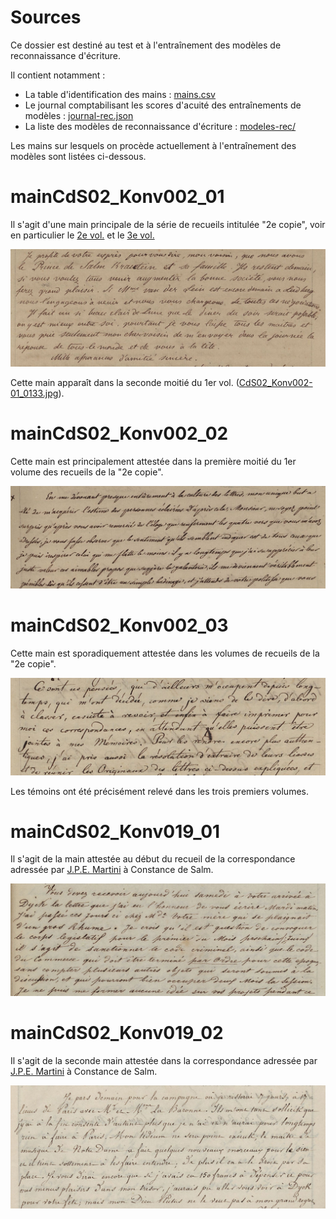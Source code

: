 Sources
=== 
Ce dossier est destiné au test et à l'entraînement des modèles de reconnaissance d'écriture.

Il contient notamment :
- La table d'identification des mains : [mains.csv](./mains.csv)
- Le journal comptabilisant les scores d'acuité des entraînements de modèles : [journal-rec.json](./journal-rec.json)
- La liste des modèles de reconnaissance d'écriture : [modeles-rec/](./modeles-rec/)

Les mains sur lesquels on procède actuellement à l'entraînement des modèles sont listées ci-dessous.

# mainCdS02_Konv002_01
Il s'agit d'une main principale de la série de recueils intitulée "2e copie", voir en particulier le [2e vol.](https://constance-de-salm.de/archiv/#/document/11216) et le [3e vol.](https://constance-de-salm.de/archiv/#/document/11217)

![exemple-mainCdS02_Konv002_01](./img-extrait/mainCdS02_Konv002_01-02_0065.jpg)

Cette main apparaît dans la seconde moitié du 1er vol. ([CdS02_Konv002-01_0133.jpg](https://constance-de-salm.de/archiv/#/document/8657)).

# mainCdS02_Konv002_02
Cette main est principalement attestée dans la première moitié du 1er volume des recueils de la "2e copie".

![exemple-mainCdS02_Konv002_02](./img-extrait/mainCdS02_Konv002_02-01_0030.jpg)

# mainCdS02_Konv002_03
Cette main est sporadiquement attestée dans les volumes de recueils de la "2e copie".

![exemple-mainCdS02_Konv002_03](./img-extrait/mainCdS02_Konv002_03-01_0006.jpg)

Les témoins ont été précisément relevé dans les trois premiers volumes.

# mainCdS02_Konv019_01
Il s'agit de la main attestée au début du recueil de la correspondance adressée par [J.P.E. Martini](https://viaf.org/viaf/19866122/) à Constance de Salm.

![exemple-mainCdS02_Konv019_01](./img-extrait/mainCdS02_Konv019_01-0002.jpg)

# mainCdS02_Konv019_02
Il s'agit de la seconde main attestée dans la correspondance adressée par [J.P.E. Martini](https://viaf.org/viaf/19866122/) à Constance de Salm.

![exemple-mainCdS02_Konv019_02](./img-extrait/mainCdS02_Konv019_02-0036.jpg)